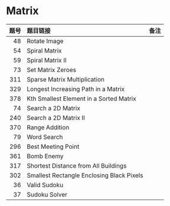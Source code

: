 # Matrix

| 题号 | 题目链接 | 备注 |
| -: | :- | :- |
| 48 | Rotate Image | |
| 54 | Spiral Matrix | |
| 59 | Spiral Matrix II | |
| 73 | Set Matrix Zeroes | |
| 311 | Sparse Matrix Multiplication | |
| 329 | Longest Increasing Path in a Matrix | |
| 378 | Kth Smallest Element in a Sorted Matrix | |
| 74 | Search a 2D Matrix | |
| 240 | Search a 2D Matrix II | |
| 370 | Range Addition | |
| 79 | Word Search | |
| 296 | Best Meeting Point | |
| 361 | Bomb Enemy | |
| 317 | Shortest Distance from All Buildings | |
| 302 | Smallest Rectangle Enclosing Black Pixels | |
| 36 | Valid Sudoku | |
| 37 | Sudoku Solver | |
